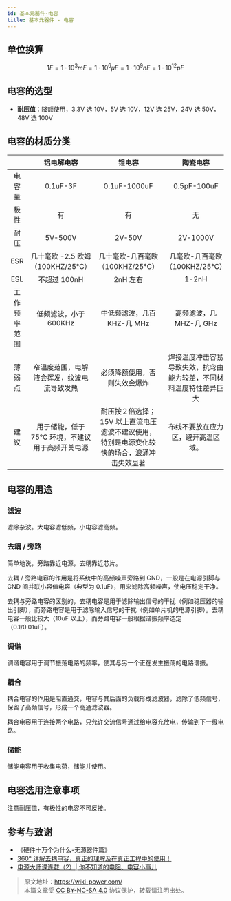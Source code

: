 ```yaml
---
id: 基本元器件-电容
title: 基本元器件 - 电容
---
```


## 单位换算

$$1F=1\cdot10^3mF=1\cdot10^6\mu F=1\cdot10^9nF=1\cdot10^{12}pF$$

## 电容的选型

- **耐压值**：降额使用，3.3V 选 10V，5V 选 10V，12V 选 25V，24V 选 50V，48V 选 100V

## 电容的材质分类

|              |                   铝电解电容                    |                                           钽电容                                           |                              陶瓷电容                              |
| :----------: | :---------------------------------------------: | :----------------------------------------------------------------------------------------: | :----------------------------------------------------------------: |
|    电容量    |                    0.1uF-3F                     |                                        0.1uF-1000uF                                        |                            0.5pF-100uF                             |
|     极性     |                       有                        |                                             有                                             |                                 无                                 |
|     耐压     |                     5V-500V                     |                                           2V-50V                                           |                              2V-1000V                              |
|     ESR      |        几十毫欧 -2.5 欧姆 （100KHZ/25℃）        |                              几十毫欧-几百毫欧（100KHZ/25℃）                               |                   几毫欧-几百毫欧（100KHZ/25℃）                    |
|     ESL      |                  不超过 100nH                   |                                          2nH 左右                                          |                               1-2nH                                |
| 工作频率范围 |              低频滤波，小于 600KHz              |                                中低频滤波，几百 KHZ-几 MHz                                 |                      高频滤波，几 MHZ-几 GHz                       |
|    薄弱点    |   窄温度范围，电解液会挥发，纹波电流导致发热    |                                必须降额使用，否则失效会爆炸                                | 焊接温度冲击容易导致失效，抗弯曲能力较差，不同材料温度特性差异巨大 |
|     建议     | 用于储能，低于 75℃ 环境，不建议用于高频开关电源 | 耐压按２倍选择；15V 以上直流电压滤波不建议使用，特别是电源变化较快的场合，浪涌冲击失效显著 |                 布线不要放在应力区，避开高温区域。                 |

## 电容的用途

### 滤波

滤除杂波。大电容滤低频，小电容滤高频。

### 去耦 / 旁路

简单地说，旁路靠近电源，去耦靠近芯片。

去耦 / 旁路电容的作用是将系统中的高频噪声旁路到 GND，一般是在电源引脚与 GND 间并联小容值电容（典型为 0.1uF），用来滤除高频噪声，使电压稳定干净。

去耦与旁路电容的区别的，去耦电容是用于滤除输出信号的干扰（例如稳压器的输出引脚），而旁路电容是用于滤除输入信号的干扰（例如单片机的电源引脚）。去耦电容一般比较大（10uF 以上），而旁路电容一般根据谐振频率选定（0.1/0.01uF）。

### 调谐

调谐电容用于调节振荡电路的频率，使其与另一个正在发生振荡的电路谐振。

### 耦合

耦合电容的作用是阻直通交，电容与其后面的负载形成滤波器，滤除了低频信号，保留了高频信号，形成一个高通滤波器。

耦合电容用于连接两个电路，只允许交流信号通过给电容充放电，传输到下一级电路。

### 储能

储能电容用于收集电荷，储能并使用。

## 电容选用注意事项

注意耐压值，有极性的电容不可反接。

## 参考与致谢

- 《硬件十万个为什么-无源器件篇》
- [360° 详解去耦电容，真正的理解及在真正工程中的使用！](https://blog.csdn.net/ima_xu/article/details/85008406)
- [电源大师课连载（2）| 你不知道的电阻、电容小事儿](https://mp.weixin.qq.com/s/HUWal1ooXUn9PYKf89oGSQ)

> 原文地址：<https://wiki-power.com/>  
> 本篇文章受 [CC BY-NC-SA 4.0](https://creativecommons.org/licenses/by/4.0/deed.zh) 协议保护，转载请注明出处。

